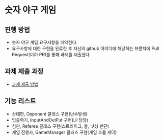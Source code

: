 # 숫자 야구 게임
## 진행 방법
* 숫자 야구 게임 요구사항을 파악한다.
* 요구사항에 대한 구현을 완료한 후 자신의 github 아이디에 해당하는 브랜치에 Pull Request(이하 PR)를 통해 과제를 제출한다.

## 과제 제출 과정
* [과제 제출 방법](https://github.com/next-step/nextstep-docs/tree/master/precourse)

## 기능 리스트
* 상대편, Opponent 클래스 구현(난수발생)
* 입출력기, InputAndOutPut 구현(UI 담당)
* 심판, Referee 클래스 구현(스트라이크, 볼, 낫싱 판단)
* 게임 진행자, GameManager 클래스 구현(게임 흐름 제어)